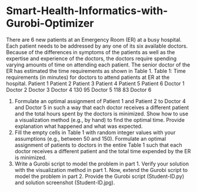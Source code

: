 # Smart-Health-Informatics-with-Gurobi-Optimizer
There are 6 new patients at an Emergency Room (ER) at a busy hospital. Each patient needs to be addressed by any one of its six available doctors. Because of the differences in symptoms of the patients as well as the expertise and experience of the doctors, the doctors require spending varying amounts of time on attending each patient. The senior doctor of the ER has estimated the time requirements as shown in Table 1.
Table 1: Time requirements (in minutes) for doctors to attend patients at ER at the hospital.
Patient 1
Patient 2
Patient 3
Patient 4
Patient 5
Patient 6
Doctor 1
Doctor 2
Doctor 3
Doctor 4
130
95
Doctor 5
118
83
Doctor 6
1. Formulate an optimal assignment of Patient 1 and Patient 2 to Doctor 4 and Doctor 5 in such a way that each doctor receives a different patient and the total hours spent by the doctors is minimized. Show how to use a visualization method (e.g., by hand) to find the optimal time. Provide explanation what happened and what was expected.
2. Fill the empty cells in Table 1 with random integer values with your assumptions (e.g., between 50 and 150). Formulate an optimal assignment of patients to doctors in the entire Table 1 such that each doctor receives a different patient and the total time expended by the ER is minimized.
3. Write a Gurobi script to model the problem in part 1. Verify your solution with the visualization method in part 1.
Now, extend the Gurobi script to model the problem in part 2.
Provide the Gurobi script (Student-ID.py) and solution screenshot (Student-ID.jpg).

